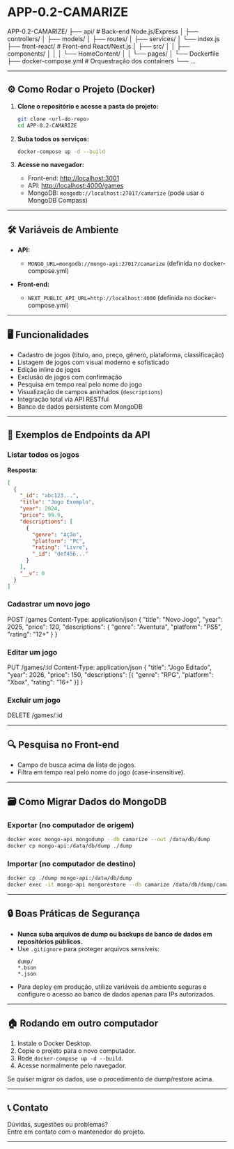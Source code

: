# APP-0.2-CAMARIZE


APP-0.2-CAMARIZE/
├── api/ # Back-end Node.js/Express
│ ├── controllers/
│ ├── models/
│ ├── routes/
│ ├── services/
│ └── index.js
├── front-react/ # Front-end React/Next.js
│ ├── src/
│ │ ├── components/
│ │ │ └── HomeContent/
│ │ └── pages/
│ └── Dockerfile
├── docker-compose.yml # Orquestração dos containers
└── ...



---

## ⚙️ Como Rodar o Projeto (Docker)

1. **Clone o repositório e acesse a pasta do projeto:**
   ```sh
   git clone <url-do-repo>
   cd APP-0.2-CAMARIZE
   ```

2. **Suba todos os serviços:**
   ```sh
   docker-compose up -d --build
   ```

3. **Acesse no navegador:**
   - Front-end: [http://localhost:3001](http://localhost:3001)
   - API: [http://localhost:4000/games](http://localhost:4000/games)
   - MongoDB: `mongodb://localhost:27017/camarize` (pode usar o MongoDB Compass)

---

## 🛠️ Variáveis de Ambiente

- **API:**  
  - `MONGO_URL=mongodb://mongo-api:27017/camarize` (definida no docker-compose.yml)

- **Front-end:**  
  - `NEXT_PUBLIC_API_URL=http://localhost:4000` (definida no docker-compose.yml)

---

## 🖥️ Funcionalidades

- Cadastro de jogos (título, ano, preço, gênero, plataforma, classificação)
- Listagem de jogos com visual moderno e sofisticado
- Edição inline de jogos
- Exclusão de jogos com confirmação
- Pesquisa em tempo real pelo nome do jogo
- Visualização de campos aninhados (`descriptions`)
- Integração total via API RESTful
- Banco de dados persistente com MongoDB

---

## 📑 Exemplos de Endpoints da API

### Listar todos os jogos

**Resposta:**
```json
[
  {
    "_id": "abc123...",
    "title": "Jogo Exemplo",
    "year": 2024,
    "price": 99.9,
    "descriptions": [
      {
        "genre": "Ação",
        "platform": "PC",
        "rating": "Livre",
        "_id": "def456..."
      }
    ],
    "__v": 0
  }
]
```

### Cadastrar um novo jogo


POST /games
Content-Type: application/json
{
"title": "Novo Jogo",
"year": 2025,
"price": 120,
"descriptions": {
"genre": "Aventura",
"platform": "PS5",
"rating": "12+"
}
}


### Editar um jogo

PUT /games/:id
Content-Type: application/json
{
"title": "Jogo Editado",
"year": 2026,
"price": 150,
"descriptions": [{
"genre": "RPG",
"platform": "Xbox",
"rating": "16+"
}]
}


### Excluir um jogo
DELETE /games/:id


---

## 🔍 Pesquisa no Front-end

- Campo de busca acima da lista de jogos.
- Filtra em tempo real pelo nome do jogo (case-insensitive).

---

## 🗃️ Como Migrar Dados do MongoDB

### Exportar (no computador de origem)
```sh
docker exec mongo-api mongodump --db camarize --out /data/db/dump
docker cp mongo-api:/data/db/dump ./dump
```

### Importar (no computador de destino)
```sh
docker cp ./dump mongo-api:/data/db/dump
docker exec -it mongo-api mongorestore --db camarize /data/db/dump/camarize
```

---

## 🔒 Boas Práticas de Segurança

- **Nunca suba arquivos de dump ou backups de banco de dados em repositórios públicos.**
- Use `.gitignore` para proteger arquivos sensíveis:
  ```
  dump/
  *.bson
  *.json
  ```
- Para deploy em produção, utilize variáveis de ambiente seguras e configure o acesso ao banco de dados apenas para IPs autorizados.

---

## 🏠 Rodando em outro computador

1. Instale o Docker Desktop.
2. Copie o projeto para o novo computador.
3. Rode `docker-compose up -d --build`.
4. Acesse normalmente pelo navegador.

Se quiser migrar os dados, use o procedimento de dump/restore acima.

---

## 📞 Contato

Dúvidas, sugestões ou problemas?  
Entre em contato com o mantenedor do projeto.

---





